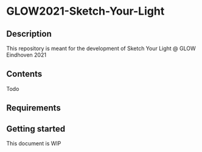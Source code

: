 # GLOW2021-Sketch-Your-Light

## Description

This repository is meant for the development of Sketch Your Light @ GLOW Eindhoven 2021

## Contents

Todo

## Requirements

## Getting started


This document is WIP
